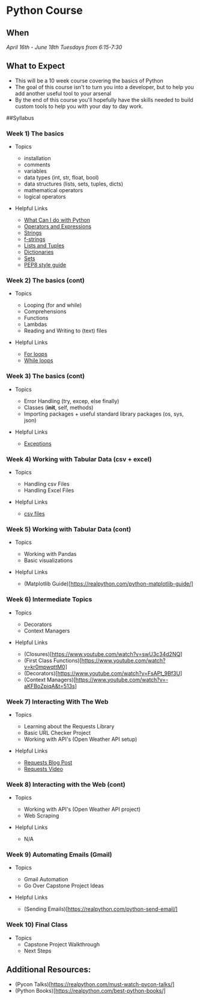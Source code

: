 # Python Course

## When

*April 16th - June 18th*
*Tuesdays from 6:15-7:30*

## What to Expect
	
* This will be a 10 week course covering the basics of Python
* The goal of this course isn't to turn you into a developer, but to help you add another useful tool to your arsenal
* By the end of this course you'll hopefully have the skills needed to build custom tools to help you with your day to day work.


##Syllabus

### Week 1) The basics
	
* Topics
	* installation
	* comments
	* variables
	* data types (int, str, float, bool)
	* data structures (lists, sets, tuples, dicts)
	* mathematical operators 
	* logical operators
	
* Helpful Links
	* [What Can I do with Python](https://realpython.com/what-can-i-do-with-python/)
	* [Operators and Expressions](https://realpython.com/python-operators-expressions/)
	* [Strings](https://realpython.com/python-strings/)
	* [f-strings](https://realpython.com/python-f-strings/)
	* [Lists and Tuples](https://realpython.com/python-lists-tuples/)
	* [Dictionaries](https://realpython.com/python-dicts/)
	* [Sets](https://realpython.com/python-sets/)
	* [PEP8 style guide](https://realpython.com/python-pep8/) 

### Week 2) The basics (cont)
	
* Topics 
	* Looping (for and while)
	* Comprehensions
	* Functions
	* Lambdas
	* Reading and Writing to (text) files

* Helpful Links
	* [For loops](https://realpython.com/python-for-loop/)
	* [While loops](https://realpython.com/python-while-loop/)

### Week 3) The basics (cont)
	
* Topics
	* Error Handling (try, excep, else finally)
	* Classes (__init__, self, methods)
	* Importing packages + useful standard library packages (os, sys, json)

* Helpful Links
	* [Exceptions](https://realpython.com/python-exceptions/)

### Week 4) Working with Tabular Data (csv + excel)
	
* Topics
	* Handling csv Files
	* Handling Excel Files

* Helpful Links
	* [csv files](https://realpython.com/python-csv/)
	
### Week 5) Working with Tabular Data (cont)
	
* Topics
	* Working with Pandas
	* Basic visualizations

* Helpful Links
	* (Matplotlib Guide)[https://realpython.com/python-matplotlib-guide/]

### Week 6) Intermediate Topics 
	
* Topics
	* Decorators 
	* Context Managers

* Helpful Links
	* (Closures)[https://www.youtube.com/watch?v=swU3c34d2NQ]
	* (First Class Functions)[https://www.youtube.com/watch?v=kr0mpwqttM0]
	* (Decorators)[https://www.youtube.com/watch?v=FsAPt_9Bf3U]
	* (Context Managers)[https://www.youtube.com/watch?v=-aKFBoZpiqA&t=513s]

### Week 7) Interacting With The Web
	
* Topics
	* Learning about the Requests Library
	* Basic URL Checker Project
	* Working with API's (Open Weather API setup)

* Helpful Links
	* [Requests Blog Post](https://realpython.com/python-requests/)
	* [Requests Video](https://www.youtube.com/watch?v=tb8gHvYlCFs)

### Week 8) Interacting with the Web (cont)

* Topics
	* Working with API's (Open Weather API project)
	* Web Scraping

* Helpful Links
	* N/A

### Week 9) Automating Emails (Gmail)

* Topics
	* Gmail Automation
	* Go Over Capstone Project Ideas

* Helpful Links
	* (Sending Emails)[https://realpython.com/python-send-email/]
	
### Week 10) Final Class
	
* Topics
	* Capstone Project Walkthrough
	* Next Steps

## Additional Resources:
* (Pycon Talks)[https://realpython.com/must-watch-pycon-talks/]
* (Python Books)[https://realpython.com/best-python-books/]



